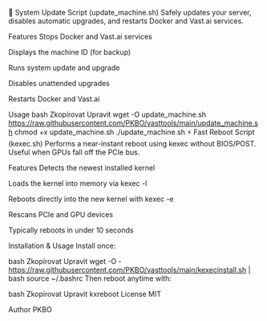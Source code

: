 🔄 System Update Script (update_machine.sh)
Safely updates your server, disables automatic upgrades, and restarts Docker and Vast.ai services.

Features
Stops Docker and Vast.ai services

Displays the machine ID (for backup)

Runs system update and upgrade

Disables unattended upgrades

Restarts Docker and Vast.ai

Usage
bash
Zkopírovat
Upravit
wget -O update_machine.sh https://raw.githubusercontent.com/PKBO/vasttools/main/update_machine.sh
chmod +x update_machine.sh
./update_machine.sh
⚡ Fast Reboot Script (kexec.sh)
Performs a near-instant reboot using kexec without BIOS/POST. Useful when GPUs fall off the PCIe bus.

Features
Detects the newest installed kernel

Loads the kernel into memory via kexec -l

Reboots directly into the new kernel with kexec -e

Rescans PCIe and GPU devices

Typically reboots in under 10 seconds

Installation & Usage
Install once:

bash
Zkopírovat
Upravit
wget -O - https://raw.githubusercontent.com/PKBO/vasttools/main/kexecinstall.sh | bash
source ~/.bashrc
Then reboot anytime with:

bash
Zkopírovat
Upravit
kxreboot
License
MIT

Author
PKBO
